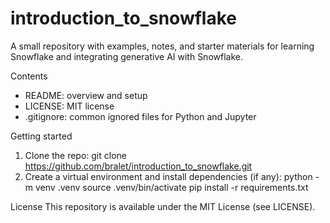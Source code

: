 # introduction_to_snowflake

A small repository with examples, notes, and starter materials for learning Snowflake and integrating generative AI with Snowflake.

Contents
- README: overview and setup
- LICENSE: MIT license
- .gitignore: common ignored files for Python and Jupyter

Getting started
1. Clone the repo:
   git clone https://github.com/bralet/introduction_to_snowflake.git
2. Create a virtual environment and install dependencies (if any):
   python -m venv .venv
   source .venv/bin/activate
   pip install -r requirements.txt

License
This repository is available under the MIT License (see LICENSE).